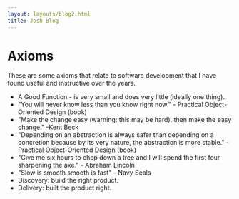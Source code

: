 ```yaml
---
layout: layouts/blog2.html
title: Josh Blog
---
```

# Axioms

These are some axioms that relate to software development that I have found useful and instructive over the years.

* A Good Function - is very small and does very little (ideally one thing).
* "You will never know less than you know right now." - Practical Object-Oriented Design (book)
* "Make the change easy (warning: this may be hard), then make the easy change." -Kent Beck
* "Depending on an abstraction is always safer than depending on a concretion because by its very nature, the abstraction is more stable." - Practical Object-Oriented Design (book)
* "Give me six hours to chop down a tree and I will spend the first four sharpening the axe." - Abraham Lincoln
* "Slow is smooth smooth is fast" - Navy Seals
* Discovery: build the right product.
* Delivery: built the product right.
